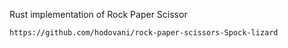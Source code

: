 Rust implementation of Rock Paper Scissor

```
https://github.com/hodovani/rock-paper-scissors-Spock-lizard
```
